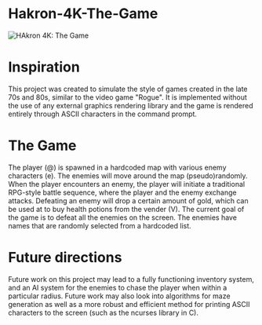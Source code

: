 # Hakron-4K-The-Game
![HAkron 4K: The Game](https://challengepost-s3-challengepost.netdna-ssl.com/photos/production/software_photos/000/856/597/datas/original.PNG)

# Inspiration
This project was created to simulate the style of games created in the late 70s and 80s, similar to the video game "Rogue". It is implemented without the use of any external graphics rendering library and the game is rendered entirely through ASCII characters in the command prompt. 

# The Game
The player (@) is spawned in a hardcoded map with various enemy characters (e). The enemies will move around the map (pseudo)randomly. When the player encounters an enemy, the player will initiate a traditional RPG-style battle sequence, where the player and the enemy exchange attacks. Defeating an enemy will drop a certain amount of gold, which can be used at to buy health potions from the vender (V). The current goal of the game is to defeat all the enemies on the screen. The enemies have names that are randomly selected from a hardcoded list.

# Future directions

Future work on this project may lead to a fully functioning inventory system, and an AI system for the enemies to chase the player when within a particular radius. Future work may also look into algorithms for maze generation as well as a more robust and efficient method for printing ASCII characters to the screen (such as the ncurses library in C). 
